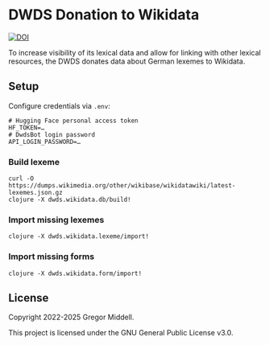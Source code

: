 # DWDS Donation to Wikidata

[![DOI](https://zenodo.org/badge/DOI/10.5281/zenodo.17431371.svg)](https://doi.org/10.5281/zenodo.17431371)

To increase visibility of its lexical data and allow for linking with
other lexical resources, the DWDS donates data about German lexemes to
Wikidata.

## Setup

Configure credentials via `.env`:

    # Hugging Face personal access token
    HF_TOKEN=…
    # DwdsBot login password
    API_LOGIN_PASSWORD=…

### Build lexeme

    curl -O https://dumps.wikimedia.org/other/wikibase/wikidatawiki/latest-lexemes.json.gz
    clojure -X dwds.wikidata.db/build!

### Import missing lexemes

    clojure -X dwds.wikidata.lexeme/import!

### Import missing forms

    clojure -X dwds.wikidata.form/import!

## License

Copyright 2022-2025 Gregor Middell.

This project is licensed under the GNU General Public License v3.0.
